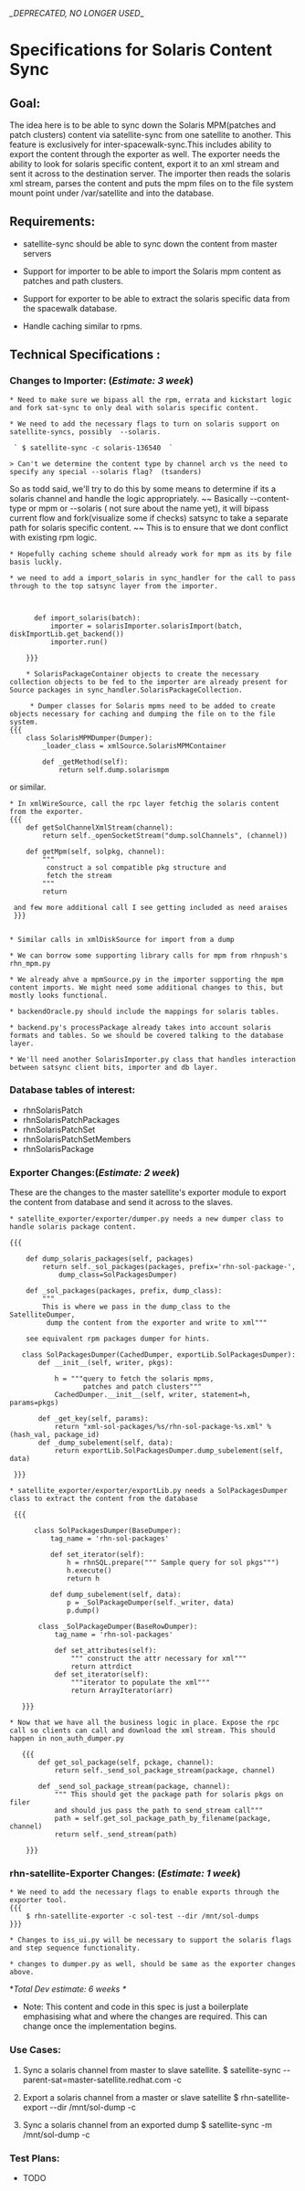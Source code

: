 *_DEPRECATED, NO LONGER USED*_
# Specifications for Solaris Content Sync

## Goal:




The idea here is to be able to sync down the Solaris MPM(patches and patch clusters) content via satellite-sync from one satellite to another. This feature is exclusively for inter-spacewalk-sync.This includes ability to export the content through the exporter as well. The exporter needs the ability to look for solaris specific content, export it to an xml stream and sent it across to the destination server. The importer then reads the solaris xml stream, parses the content and puts the mpm files on to the file system mount point under /var/satellite and into the database.
## Requirements:



 * satellite-sync should be able to sync down the content from master servers

 * Support for importer to be able to import the Solaris mpm content as patches and path clusters.

 * Support for exporter to be able to extract the solaris specific data from the spacewalk database.

 * Handle caching similar to rpms.
## Technical Specifications :

### Changes to Importer: (_Estimate: 3 week_)

  


    * Need to make sure we bipass all the rpm, errata and kickstart logic and fork sat-sync to only deal with solaris specific content.

    * We need to add the necessary flags to turn on solaris support on satellite-syncs, possibly  --solaris.

     ` $ satellite-sync -c solaris-136540  `

    > Can't we determine the content type by channel arch vs the need to specify any special --solaris flag?  (tsanders)

So as todd said, we'll try to do this by some means to determine if its a solaris channel and handle the logic appropriately. ~~ Basically --content-type or mpm or --solaris ( not sure about the name yet), it will bipass current flow and fork(visualize some if checks) satsync to take a separate path for solaris specific content. ~~ This is to ensure that we dont conflict with existing rpm logic.

    * Hopefully caching scheme should already work for mpm as its by file basis luckly.

    * we need to add a import_solaris in sync_handler for the call to pass through to the top satsync layer from the importer.

   
    
          def import_solaris(batch):
              importer = solarisImporter.solarisImport(batch, diskImportLib.get_backend())
              importer.run()
    
        }}}
    
        * SolarisPackageContainer objects to create the necessary collection objects to be fed to the importer are already present for Source packages in sync_handler.SolarisPackageCollection.
    
         * Dumper classes for Solaris mpms need to be added to create objects necessary for caching and dumping the file on to the file system.
    {{{
        class SolarisMPMDumper(Dumper):
            _loader_class = xmlSource.SolarisMPMContainer
    
            def _getMethod(self):
                return self.dump.solarismpm
or similar.

    * In xmlWireSource, call the rpc layer fetchig the solaris content from the exporter.
    {{{
        def getSolChannelXmlStream(channel):
            return self._openSocketStream("dump.solChannels", (channel))

        def getMpm(self, solpkg, channel):
            """
             construct a sol compatible pkg structure and
             fetch the stream
            """
            return

     and few more additional call I see getting included as need araises
     }}}


    * Similar calls in xmlDiskSource for import from a dump

    * We can borrow some supporting library calls for mpm from rhnpush's rhn_mpm.py

    * We already ahve a mpmSource.py in the importer supporting the mpm content imports. We might need some additional changes to this, but mostly looks functional.

    * backendOracle.py should include the mappings for solaris tables.

    * backend.py's processPackage already takes into account solaris formats and tables. So we should be covered talking to the database layer.

    * We'll need another SolarisImporter.py class that handles interaction between satsync client bits, importer and db layer.
### Database tables of interest:



 * rhnSolarisPatch
 * rhnSolarisPatchPackages
 * rhnSolarisPatchSet
 * rhnSolarisPatchSetMembers
 * rhnSolarisPackage
### Exporter Changes:(_Estimate: 2 week_)
 


These are the changes to the master satellite's exporter module to export the content from database and send it across to the slaves.

    * satellite_exporter/exporter/dumper.py needs a new dumper class to handle solaris package content.

    {{{

        def dump_solaris_packages(self, packages)
            return self._sol_packages(packages, prefix='rhn-sol-package-',
                dump_class=SolPackagesDumper)

        def _sol_packages(packages, prefix, dump_class):
            """
            This is where we pass in the dump_class to the SatelliteDumper,
             dump the content from the exporter and write to xml"""

        see equivalent rpm packages dumper for hints.

       class SolPackagesDumper(CachedDumper, exportLib.SolPackagesDumper):
           def __init__(self, writer, pkgs):

               h = """query to fetch the solaris mpms,
                      patches and patch clusters"""
               CachedDumper.__init__(self, writer, statement=h, params=pkgs)

           def _get_key(self, params):
               return "xml-sol-packages/%s/rhn-sol-package-%s.xml" % (hash_val, package_id)
           def _dump_subelement(self, data):
               return exportLib.SolPackagesDumper.dump_subelement(self, data)

     }}}

    * satellite_exporter/exporter/exportLib.py needs a SolPackagesDumper class to extract the content from the database

     {{{

          class SolPackagesDumper(BaseDumper):
              tag_name = 'rhn-sol-packages'

              def set_iterator(self):
                  h = rhnSQL.prepare(""" Sample query for sol pkgs""")
                  h.execute()
                  return h

              def dump_subelement(self, data):
                  p = _SolPackageDumper(self._writer, data)
                  p.dump()

           class _SolPackageDumper(BaseRowDumper):
               tag_name = 'rhn-sol-packages'

               def set_attributes(self):
                   """ construct the attr necessary for xml"""
                   return attrdict
               def set_iterator(self):
                   """iterator to populate the xml"""
                   return ArrayIterator(arr)

       }}}

    * Now that we have all the business logic in place. Expose the rpc call so clients can call and download the xml stream. This should happen in non_auth_dumper.py

       {{{
           def get_sol_package(self, pckage, channel):
               return self._send_sol_package_stream(package, channel)

           def _send_sol_package_stream(package, channel):
               """ This should get the package path for solaris pkgs on filer
               and should jus pass the path to send_stream call"""
               path = self.get_sol_package_path_by_filename(package, channel)
               return self._send_stream(path)

        }}}
### rhn-satellite-Exporter Changes: (_Estimate: 1 week_)
 


    * We need to add the necessary flags to enable exports through the exporter tool.
    {{{ 
        $ rhn-satellite-exporter -c sol-test --dir /mnt/sol-dumps
    }}}

    * Changes to iss_ui.py will be necessary to support the solaris flags and step sequence functionality.

    * changes to dumper.py as well, should be same as the exporter changes above.


*_Total Dev estimate: 6 weeks *_

* Note: This content and code in this spec is just a boilerplate emphasising what and where the changes are required. This can change once the implementation begins.
### Use Cases:



1. Sync a solaris channel from master to slave satellite.
   $ satellite-sync --parent-sat=master-satellite.redhat.com -c <sol-channel-name> 

2. Export a solaris channel from a master or slave satellite
   $ rhn-satellite-export --dir /mnt/sol-dump -c <sol-channel-name> 
3. Sync a solaris channel from an exported dump
   $ satellite-sync -m /mnt/sol-dump -c <sol-channel-name> 
### Test Plans:

  * TODO

